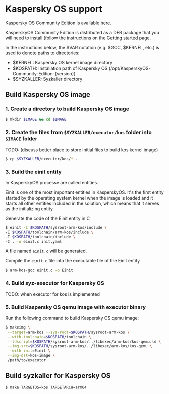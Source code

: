 # Kaspersky OS support

Kaspersky OS Community Edition is available
[here](https://os.kaspersky.com/download-community-edition/).

KasperskyOS Community Edition is distributed as a DEB package that you will need to install
(follow the instructions on the
[Getting started](https://support.kaspersky.com/help/KCE/1.0/en-US/getting_started.htm) page.


In the instructions below, the $VAR notation (e.g. $GCC, $KERNEL, etc.)
is used to denote paths to directories:

- $KERNEL: Kaspersky OS kernel image directory
- $KOSPATH: Installation path of Kaspersky OS (/opt/KasperskyOS-Community-Edition-{version})
- $SYZKALLER: Syzkaller directory

## Build Kaspersky OS image

### 1. Create a directory to build Kaspersky OS image

```bash
$ mkdir $IMAGE && cd $IMAGE
```

### 2. Create the files from `$SYZKALLER/executor/kos` folder into `$IMAGE` folder
TODO: (discuss better place to store initial files to build kos kernel image)

```bash
$ cp $SYZKALLER/executor/kos/* .
```

### 3. Build the einit entity
In  KasperskyOS processe are called entities.

Einit is one of the most important entities in KasperskyOS.
It's the first entity started by the operating system kernel when the
image is loaded and it starts all other entities included in the 
solution, which means that it serves as the initializing entity.

Generate the code of the Einit entity in C

```bash
$ einit -I $KOSPATH/sysroot-arm-kos/include \
-I $KOSPATH/toolchain/arm-kos/include \
-I $KOSPATH/toolchain/include \
-I . -o einit.c init.yaml
```

A file named `einit.c` will be generated.


Compile the `einit.c` file into the executable file of the Einit entity

```bash
$ arm-kos-gcc einit.c -o Einit
```

### 4. Build syz-executor for Kaspersky OS

TODO: when executor for kos is implemented


### 5. Build Kaspersky OS qemu image with executor binary

Run the following command to build Kaspersky OS qemu image:

```bash
$ makeimg \
 --target=arm-kos --sys-root=$KOSPATH/sysroot-arm-kos \
 --with-toolchain=$KOSPATH/toolchain \
 --ldscript=$KOSPATH/sysroot-arm-kos/../libexec/arm-kos/kos-qemu.ld \
 --img-src=$KOSPATH/sysroot-arm-kos/../libexec/arm-kos/kos-qemu \
 --with-init=Einit \
 --img-dst=kos-image \
 /path/to/executor
```


## Build syzkaller for Kaspersky OS

```bash
$ make TARGETOS=kos TARGETARCH=arm64
```
